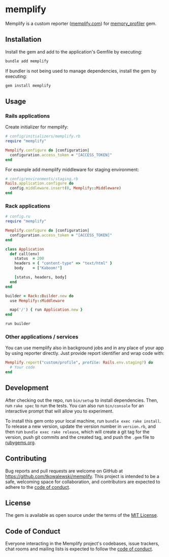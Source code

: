 # memplify

Memplify is a custom reporter ([memplify.com](https://memplify.com)) for [memory_profiler](https://rubygems.org/gems/memory_profiler) gem.

## Installation

Install the gem and add to the application's Gemfile by executing:

```bash
bundle add memplify
```

If bundler is not being used to manage dependencies, install the gem by executing:

```bash
gem install memplify
```

## Usage

### Rails applications

Create initializer for memplify:

```ruby
# config/initializers/memplify.rb
require "memplify"

Memplify.configure do |configuration|
  configuration.access_token = "[ACCESS_TOKEN]"
end
```

For example add memplify middleware for staging environment:

```ruby
# config/environments/staging.rb
Rails.application.configure do
  config.middleware.insert(0, Memplify::Middleware)
end
```

### Rack applications

```ruby
# config.ru
require "memplify"

Memplify.configure do |configuration|
  configuration.access_token = "[ACCESS_TOKEN]"
end

class Application
  def call(env)
    status  = 200
    headers = { "content-type" => "text/html" }
    body    = ["Kaboom!"]

    [status, headers, body]
  end
end

builder = Rack::Builder.new do
  use Memplify::Middleware

  map('/') { run Application.new }
end

run builder
```

### Other applications / services

You can use memplify also in background jobs and in any place of your app by using reporter directly.
Just provide report identifier and wrap code with:

```ruby
Memplify.report("custom/profile", profile: Rails.env.staging?) do
  # Your code
end
```

## Development

After checking out the repo, run `bin/setup` to install dependencies. Then, run `rake spec` to run the tests. You can also run `bin/console` for an interactive prompt that will allow you to experiment.

To install this gem onto your local machine, run `bundle exec rake install`. To release a new version, update the version number in `version.rb`, and then run `bundle exec rake release`, which will create a git tag for the version, push git commits and the created tag, and push the `.gem` file to [rubygems.org](https://rubygems.org).

## Contributing

Bug reports and pull requests are welcome on GitHub at https://github.com/tkowalewski/memplify. This project is intended to be a safe, welcoming space for collaboration, and contributors are expected to adhere to the [code of conduct](https://github.com/[USERNAME]/memplify/blob/main/CODE_OF_CONDUCT.md).

## License

The gem is available as open source under the terms of the [MIT License](https://opensource.org/licenses/MIT).

## Code of Conduct

Everyone interacting in the Memplify project's codebases, issue trackers, chat rooms and mailing lists is expected to follow the [code of conduct](https://github.com/[USERNAME]/memplify/blob/main/CODE_OF_CONDUCT.md).
